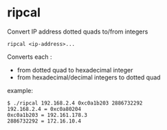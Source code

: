 # ripcal
Convert IP address dotted quads to/from integers

    ripcal <ip-address>...

Converts each <ip-address>:
- from dotted quad to hexadecimal integer
- from hexadecimal/decimal integers to dotted quad

example:

    $ ./ripcal 192.168.2.4 0xc0a1b203 2886732292
    192.168.2.4 = 0xc0a80204
    0xc0a1b203 = 192.161.178.3
    2886732292 = 172.16.10.4


